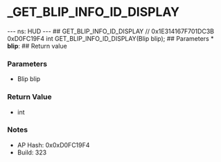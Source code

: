 # _GET_BLIP_INFO_ID_DISPLAY

--- ns: HUD --- ## GET_BLIP_INFO_ID_DISPLAY  // 0x1E314167F701DC3B 0xD0FC19F4 int GET_BLIP_INFO_ID_DISPLAY(Blip blip);   ## Parameters * **blip**:  ## Return value

### Parameters
* Blip blip

### Return Value
* int

### Notes
* AP Hash: 0x0xD0FC19F4
* Build: 323

